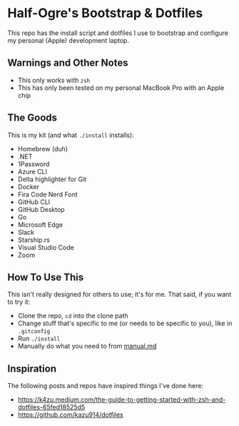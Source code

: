 # Half-Ogre's Bootstrap & Dotfiles

This repo has the install script and dotfiles I use to bootstrap and configure my personal (Apple) development laptop.

## Warnings and Other Notes

- This only works with `zsh`
- This has only been tested on my personal MacBook Pro with an Apple chip

## The Goods

This is my kit (and what `./install` installs):

- Homebrew (duh)
- .NET
- 1Password
- Azure CLI
- Delta highlighter for Git
- Docker
- Fira Code Nerd Font
- GitHub CLI
- GitHub Desktop
- Go
- Microsoft Edge
- Slack
- Starship.rs
- Visual Studio Code
- Zoom

## How To Use This

This isn't really designed for others to use; it's for me. That said, if you want to try it:

- Clone the repo, `cd` into the clone path
- Change stuff that's specific to me (or needs to be specific to you), like in `.gitconfig`
- Run `./install`
- Manually do what you need to from [manual.md](./manual.md)

## Inspiration

The following posts and repos have inspired things I've done here:

-  https://k4zu.medium.com/the-guide-to-getting-started-with-zsh-and-dotfiles-65fed18525d5
-  https://github.com/kazu914/dotfiles

